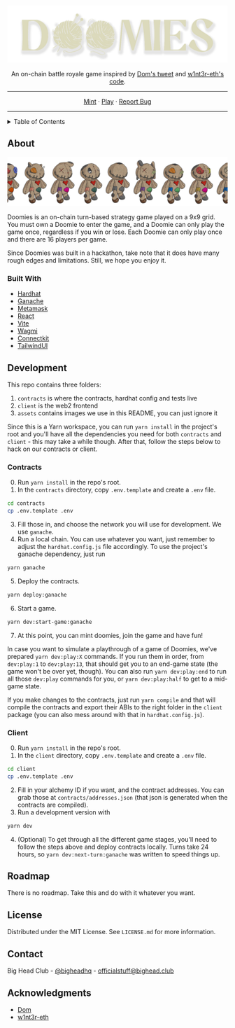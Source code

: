<div align="center">
  <a href="https://github.com/Big-Head-Club/bhc-dom-strategy-game">
    <img src="assets/logo.png" alt="Logo">
  </a>
  <p align="center">
    An on-chain battle royale game inspired by <a href="https://twitter.com/dhof/status/1566823568616333316">Dom's tweet</a> and <a href="https://github.com/w1nt3r-eth/dom-strategy-game">w1nt3r-eth's code</a>.
    <br />
    <hr />
    <a href="https://doomies.xyz">Mint</a>
    ·
    <a href="https://game.doomies.xyz">Play</a>
    ·
    <a href="https://github.com/Big-Head-Club/doomies/issues">Report Bug</a>
    <hr />
  </p>
</div>

<!-- TABLE OF CONTENTS -->
<details>
  <summary>Table of Contents</summary>
  <ol>
    <li>
      <a href="#about-the-project">About The Project</a>
      <ul>
        <li><a href="#built-with">Built With</a></li>
      </ul>
    </li>
    <li>
      <a href="#development">Development</a>
      <ul>
        <li><a href="#contracts">Contracts</a></li>
        <li><a href="#client">Client</a></li>
      </ul>
    </li>
    <li><a href="#roadmap">Roadmap</a></li>
    <li><a href="#license">License</a></li>
    <li><a href="#contact">Contact</a></li>
    <li><a href="#acknowledgments">Acknowledgments</a></li>
  </ol>
</details>

## About

[![Product Name Screen Shot][product-screenshot]](https://doomies.xyz)

Doomies is an on-chain turn-based strategy game played on a 9x9 grid. You must own a Doomie to enter the game, and a Doomie can only play the game once, regardless if you win or lose. Each Doomie can only play once and there are 16 players per game.

Since Doomies was built in a hackathon, take note that it does have many rough edges and limitations. Still, we hope you enjoy it.

### Built With

* [Hardhat][hardhat-url]
* [Ganache][ganache-url]
* [Metamask][metamask-url]
* [React][react-url]
* [Vite][vite-url]
* [Wagmi][wagmi-url]
* [Connectkit][connectkit-url]
* [TailwindUI][tailwind-url]

## Development

This repo contains three folders:
1. `contracts` is where the contracts, hardhat config and tests live
2. `client` is the web2 frontend
3. `assets` contains images we use in this README, you can just ignore it

Since this is a Yarn workspace, you can run `yarn install` in the project's root and you'll have all the dependencies you need for both `contracts` and `client` - this may take a while though.
After that, follow the steps below to hack on our contracts or client.

### Contracts
0. Run `yarn install` in the repo's root.
1. In the `contracts` directory, copy `.env.template` and create a `.env` file.
```sh 
cd contracts 
cp .env.template .env
```
3. Fill those in, and choose the network you will use for development. We use `ganache`.
4. Run a local chain. You can use whatever you want, just remember to adjust the `hardhat.config.js` file accordingly. To use the project's ganache dependency, just run 
```sh 
yarn ganache
```
5. Deploy the contracts.
```sh 
yarn deploy:ganache
```
6. Start a game.
```sh 
yarn dev:start-game:ganache
```
7. At this point, you can mint doomies, join the game and have fun!

In case you want to simulate a playthrough of a game of Doomies, we've prepared `yarn dev:play:X` commands. If you run them in order, from `dev:play:1` to `dev:play:13`, that should get you to an end-game state (the game won't be over yet, though). You can also run `yarn dev:play:end` to run all those `dev:play` commands for you, or `yarn dev:play:half` to get to a mid-game state.

If you make changes to the contracts, just run `yarn compile` and that will compile the contracts and export their ABIs to the right folder in the `client` package (you can also mess around with that in `hardhat.config.js`).

### Client

0. Run `yarn install` in the repo's root.
1. In the `client` directory, copy `.env.template` and create a `.env` file.
```sh
cd client 
cp .env.template .env
```
2. Fill in your alchemy ID if you want, and the contract addresses. You can grab those at `contracts/addresses.json` (that json is generated when the contracts are compiled).
3. Run a development version with
```sh
yarn dev
```
4. (Optional) To get through all the different game stages, you'll need to follow the steps above and deploy contracts locally. Turns take 24 hours, so `yarn dev:next-turn:ganache` was written to speed things up.

## Roadmap

There is no roadmap. Take this and do with it whatever you want.

## License

Distributed under the MIT License. See `LICENSE.md` for more information.

## Contact

Big Head Club - [@bigheadhq](https://twitter.com/bigheadhq) - officialstuff@bighead.club

## Acknowledgments

* [Dom](https://twitter.com/dhof/)
* [w1nt3r-eth](https://twitter.com/w1nt3r_eth)

<!-- https://www.markdownguide.org/basic-syntax/#reference-style-links -->
[contributors-shield]: https://img.shields.io/github/contributors/Big-Head-Club/bhc-dom-strategy-game.svg?style=for-the-badge
[contributors-url]: https://github.com/Big-Head-Club/bhc-dom-strategy-game/graphs/contributors
[forks-shield]: https://img.shields.io/github/forks/Big-Head-Club/bhc-dom-strategy-game.svg?style=for-the-badge
[forks-url]: https://github.com/Big-Head-Club/bhc-dom-strategy-game/network/members
[stars-shield]: https://img.shields.io/github/stars/Big-Head-Club/bhc-dom-strategy-game.svg?style=for-the-badge
[stars-url]: https://github.com/Big-Head-Club/bhc-dom-strategy-game/stargazers
[issues-shield]: https://img.shields.io/github/issues/Big-Head-Club/bhc-dom-strategy-game.svg?style=for-the-badge
[issues-url]: https://github.com/Big-Head-Club/bhc-dom-strategy-game/issues
[license-shield]: https://img.shields.io/github/license/Big-Head-Club/bhc-dom-strategy-game.svg?style=for-the-badge
[license-url]: https://github.com/Big-Head-Club/bhc-dom-strategy-game/blob/master/LICENSE.txt
[product-screenshot]: assets/doomies.png
[hardhat-url]: https://hardhat.org/
[ganache-url]: https://trufflesuite.com/ganache/
[metamask-url]: https://metamask.io/
[react-url]: https://reactjs.org/
[vite-url]: https://vitejs.dev/
[wagmi-url]: https://wagmi.sh/ 
[connectkit-url]: https://docs.family.co/connectkit
[tailwind-url]: https://tailwindui.com/
